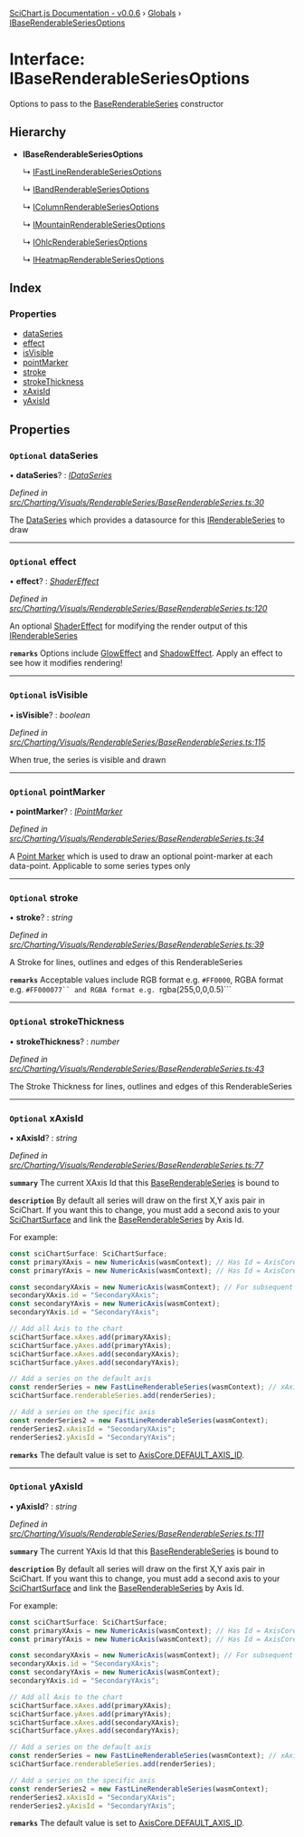 [SciChart.js Documentation - v0.0.6](../README.md) › [Globals](../globals.md) › [IBaseRenderableSeriesOptions](ibaserenderableseriesoptions.md)

# Interface: IBaseRenderableSeriesOptions

Options to pass to the [BaseRenderableSeries](../classes/baserenderableseries.md) constructor

## Hierarchy

* **IBaseRenderableSeriesOptions**

  ↳ [IFastLineRenderableSeriesOptions](ifastlinerenderableseriesoptions.md)

  ↳ [IBandRenderableSeriesOptions](ibandrenderableseriesoptions.md)

  ↳ [IColumnRenderableSeriesOptions](icolumnrenderableseriesoptions.md)

  ↳ [IMountainRenderableSeriesOptions](imountainrenderableseriesoptions.md)

  ↳ [IOhlcRenderableSeriesOptions](iohlcrenderableseriesoptions.md)

  ↳ [IHeatmapRenderableSeriesOptions](iheatmaprenderableseriesoptions.md)

## Index

### Properties

* [dataSeries](ibaserenderableseriesoptions.md#optional-dataseries)
* [effect](ibaserenderableseriesoptions.md#optional-effect)
* [isVisible](ibaserenderableseriesoptions.md#optional-isvisible)
* [pointMarker](ibaserenderableseriesoptions.md#optional-pointmarker)
* [stroke](ibaserenderableseriesoptions.md#optional-stroke)
* [strokeThickness](ibaserenderableseriesoptions.md#optional-strokethickness)
* [xAxisId](ibaserenderableseriesoptions.md#optional-xaxisid)
* [yAxisId](ibaserenderableseriesoptions.md#optional-yaxisid)

## Properties

### `Optional` dataSeries

• **dataSeries**? : *[IDataSeries](idataseries.md)*

*Defined in [src/Charting/Visuals/RenderableSeries/BaseRenderableSeries.ts:30](https://github.com/ABTSoftware/SciChart.Dev/blob/ff9f38d289/Web/src/SciChart/src/Charting/Visuals/RenderableSeries/BaseRenderableSeries.ts#L30)*

The [DataSeries](idataseries.md) which provides a datasource for this [IRenderableSeries](irenderableseries.md) to draw

___

### `Optional` effect

• **effect**? : *[ShaderEffect](../classes/shadereffect.md)*

*Defined in [src/Charting/Visuals/RenderableSeries/BaseRenderableSeries.ts:120](https://github.com/ABTSoftware/SciChart.Dev/blob/ff9f38d289/Web/src/SciChart/src/Charting/Visuals/RenderableSeries/BaseRenderableSeries.ts#L120)*

An optional [ShaderEffect](../classes/shadereffect.md) for modifying the render output of this [IRenderableSeries](irenderableseries.md)

**`remarks`** Options include [GlowEffect](../classes/gloweffect.md) and [ShadowEffect](../classes/shadoweffect.md). Apply an effect to see how it modifies rendering!

___

### `Optional` isVisible

• **isVisible**? : *boolean*

*Defined in [src/Charting/Visuals/RenderableSeries/BaseRenderableSeries.ts:115](https://github.com/ABTSoftware/SciChart.Dev/blob/ff9f38d289/Web/src/SciChart/src/Charting/Visuals/RenderableSeries/BaseRenderableSeries.ts#L115)*

When true, the series is visible and drawn

___

### `Optional` pointMarker

• **pointMarker**? : *[IPointMarker](ipointmarker.md)*

*Defined in [src/Charting/Visuals/RenderableSeries/BaseRenderableSeries.ts:34](https://github.com/ABTSoftware/SciChart.Dev/blob/ff9f38d289/Web/src/SciChart/src/Charting/Visuals/RenderableSeries/BaseRenderableSeries.ts#L34)*

A [Point Marker](ipointmarker.md) which is used to draw an optional point-marker at each data-point. Applicable to some series types only

___

### `Optional` stroke

• **stroke**? : *string*

*Defined in [src/Charting/Visuals/RenderableSeries/BaseRenderableSeries.ts:39](https://github.com/ABTSoftware/SciChart.Dev/blob/ff9f38d289/Web/src/SciChart/src/Charting/Visuals/RenderableSeries/BaseRenderableSeries.ts#L39)*

A Stroke for lines, outlines and edges of this RenderableSeries

**`remarks`** Acceptable values include RGB format e.g. ```#FF0000```, RGBA format e.g. ```#FF000077`` and RGBA format e.g. ```rgba(255,0,0,0.5)```

___

### `Optional` strokeThickness

• **strokeThickness**? : *number*

*Defined in [src/Charting/Visuals/RenderableSeries/BaseRenderableSeries.ts:43](https://github.com/ABTSoftware/SciChart.Dev/blob/ff9f38d289/Web/src/SciChart/src/Charting/Visuals/RenderableSeries/BaseRenderableSeries.ts#L43)*

The Stroke Thickness for lines, outlines and edges of this RenderableSeries

___

### `Optional` xAxisId

• **xAxisId**? : *string*

*Defined in [src/Charting/Visuals/RenderableSeries/BaseRenderableSeries.ts:77](https://github.com/ABTSoftware/SciChart.Dev/blob/ff9f38d289/Web/src/SciChart/src/Charting/Visuals/RenderableSeries/BaseRenderableSeries.ts#L77)*

**`summary`** The current XAxis Id that this [BaseRenderableSeries](../classes/baserenderableseries.md) is bound to

**`description`** By default all series will draw on the first X,Y axis pair in SciChart.
If you want this to change, you must add a second axis to your [SciChartSurface](../classes/scichartsurface.md) and link the [BaseRenderableSeries](../classes/baserenderableseries.md) by Axis Id.

For example:
```ts
const sciChartSurface: SciChartSurface;
const primaryXAxis = new NumericAxis(wasmContext); // Has Id = AxisCore.DEFAULT_AXIS_ID
const primaryYAxis = new NumericAxis(wasmContext); // Has Id = AxisCore.DEFAULT_AXIS_ID

const secondaryXAxis = new NumericAxis(wasmContext); // For subsequent X,Y axis set an Id
secondaryXAxis.id = "SecondaryXAxis";
const secondaryYAxis = new NumericAxis(wasmContext);
secondaryYAxis.id = "SecondaryYAxis";

// Add all Axis to the chart
sciChartSurface.xAxes.add(primaryXAxis);
sciChartSurface.yAxes.add(primaryYAxis);
sciChartSurface.xAxes.add(secondaryXAxis);
sciChartSurface.yAxes.add(secondaryYAxis);

// Add a series on the default axis
const renderSeries = new FastLineRenderableSeries(wasmContext); // xAxisId, yAxisId Defaults to AxisCore.DEFAULT_AXIS_ID
sciChartSurface.renderableSeries.add(renderSeries);

// Add a series on the specific axis
const renderSeries2 = new FastLineRenderableSeries(wasmContext);
renderSeries2.xAxisId = "SecondaryXAxis";
renderSeries2.yAxisId = "SecondaryYAxis";
```

**`remarks`** The default value is set to [AxisCore.DEFAULT_AXIS_ID](../classes/axiscore.md#static-readonly-default_axis_id).

___

### `Optional` yAxisId

• **yAxisId**? : *string*

*Defined in [src/Charting/Visuals/RenderableSeries/BaseRenderableSeries.ts:111](https://github.com/ABTSoftware/SciChart.Dev/blob/ff9f38d289/Web/src/SciChart/src/Charting/Visuals/RenderableSeries/BaseRenderableSeries.ts#L111)*

**`summary`** The current YAxis Id that this [BaseRenderableSeries](../classes/baserenderableseries.md) is bound to

**`description`** By default all series will draw on the first X,Y axis pair in SciChart.
If you want this to change, you must add a second axis to your [SciChartSurface](../classes/scichartsurface.md) and link the [BaseRenderableSeries](../classes/baserenderableseries.md) by Axis Id.

For example:
```ts
const sciChartSurface: SciChartSurface;
const primaryXAxis = new NumericAxis(wasmContext); // Has Id = AxisCore.DEFAULT_AXIS_ID
const primaryYAxis = new NumericAxis(wasmContext); // Has Id = AxisCore.DEFAULT_AXIS_ID

const secondaryXAxis = new NumericAxis(wasmContext); // For subsequent X,Y axis set an Id
secondaryXAxis.id = "SecondaryXAxis";
const secondaryYAxis = new NumericAxis(wasmContext);
secondaryYAxis.id = "SecondaryYAxis";

// Add all Axis to the chart
sciChartSurface.xAxes.add(primaryXAxis);
sciChartSurface.yAxes.add(primaryYAxis);
sciChartSurface.xAxes.add(secondaryXAxis);
sciChartSurface.yAxes.add(secondaryYAxis);

// Add a series on the default axis
const renderSeries = new FastLineRenderableSeries(wasmContext); // xAxisId, yAxisId Defaults to AxisCore.DEFAULT_AXIS_ID
sciChartSurface.renderableSeries.add(renderSeries);

// Add a series on the specific axis
const renderSeries2 = new FastLineRenderableSeries(wasmContext);
renderSeries2.xAxisId = "SecondaryXAxis";
renderSeries2.yAxisId = "SecondaryYAxis";
```

**`remarks`** The default value is set to [AxisCore.DEFAULT_AXIS_ID](../classes/axiscore.md#static-readonly-default_axis_id).
